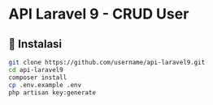 # API Laravel 9 - CRUD User

## 📌 Instalasi
```sh
git clone https://github.com/username/api-laravel9.git
cd api-laravel9
composer install
cp .env.example .env
php artisan key:generate
